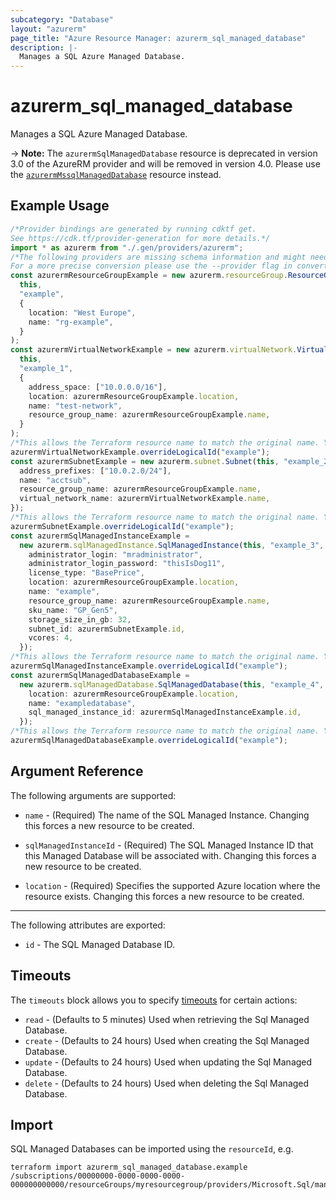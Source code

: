 ```yaml
---
subcategory: "Database"
layout: "azurerm"
page_title: "Azure Resource Manager: azurerm_sql_managed_database"
description: |-
  Manages a SQL Azure Managed Database.
---
```


# azurerm\_sql\_managed\_database

Manages a SQL Azure Managed Database.

\-> **Note:** The `azurermSqlManagedDatabase` resource is deprecated in version 3.0 of the AzureRM provider and will be removed in version 4.0. Please use the [`azurermMssqlManagedDatabase`](https://registry.terraform.io/providers/hashicorp/azurerm/latest/docs/resources/mssql_managed_database) resource instead.

## Example Usage

```typescript
/*Provider bindings are generated by running cdktf get.
See https://cdk.tf/provider-generation for more details.*/
import * as azurerm from "./.gen/providers/azurerm";
/*The following providers are missing schema information and might need manual adjustments to synthesize correctly: azurerm.
For a more precise conversion please use the --provider flag in convert.*/
const azurermResourceGroupExample = new azurerm.resourceGroup.ResourceGroup(
  this,
  "example",
  {
    location: "West Europe",
    name: "rg-example",
  }
);
const azurermVirtualNetworkExample = new azurerm.virtualNetwork.VirtualNetwork(
  this,
  "example_1",
  {
    address_space: ["10.0.0.0/16"],
    location: azurermResourceGroupExample.location,
    name: "test-network",
    resource_group_name: azurermResourceGroupExample.name,
  }
);
/*This allows the Terraform resource name to match the original name. You can remove the call if you don't need them to match.*/
azurermVirtualNetworkExample.overrideLogicalId("example");
const azurermSubnetExample = new azurerm.subnet.Subnet(this, "example_2", {
  address_prefixes: ["10.0.2.0/24"],
  name: "acctsub",
  resource_group_name: azurermResourceGroupExample.name,
  virtual_network_name: azurermVirtualNetworkExample.name,
});
/*This allows the Terraform resource name to match the original name. You can remove the call if you don't need them to match.*/
azurermSubnetExample.overrideLogicalId("example");
const azurermSqlManagedInstanceExample =
  new azurerm.sqlManagedInstance.SqlManagedInstance(this, "example_3", {
    administrator_login: "mradministrator",
    administrator_login_password: "thisIsDog11",
    license_type: "BasePrice",
    location: azurermResourceGroupExample.location,
    name: "example",
    resource_group_name: azurermResourceGroupExample.name,
    sku_name: "GP_Gen5",
    storage_size_in_gb: 32,
    subnet_id: azurermSubnetExample.id,
    vcores: 4,
  });
/*This allows the Terraform resource name to match the original name. You can remove the call if you don't need them to match.*/
azurermSqlManagedInstanceExample.overrideLogicalId("example");
const azurermSqlManagedDatabaseExample =
  new azurerm.sqlManagedDatabase.SqlManagedDatabase(this, "example_4", {
    location: azurermResourceGroupExample.location,
    name: "exampledatabase",
    sql_managed_instance_id: azurermSqlManagedInstanceExample.id,
  });
/*This allows the Terraform resource name to match the original name. You can remove the call if you don't need them to match.*/
azurermSqlManagedDatabaseExample.overrideLogicalId("example");

```

## Argument Reference

The following arguments are supported:

*   `name` - (Required) The name of the SQL Managed Instance. Changing this forces a new resource to be created.

*   `sqlManagedInstanceId` - (Required) The SQL Managed Instance ID that this Managed Database will be associated with. Changing this forces a new resource to be created.

*   `location` - (Required) Specifies the supported Azure location where the resource exists. Changing this forces a new resource to be created.

***

The following attributes are exported:

* `id` - The SQL Managed Database ID.

## Timeouts

The `timeouts` block allows you to specify [timeouts](https://www.terraform.io/language/resources/syntax#operation-timeouts) for certain actions:

* `read` - (Defaults to 5 minutes) Used when retrieving the Sql Managed Database.
* `create` - (Defaults to 24 hours) Used when creating the Sql Managed Database.
* `update` - (Defaults to 24 hours) Used when updating the Sql Managed Database.
* `delete` - (Defaults to 24 hours) Used when deleting the Sql Managed Database.

## Import

SQL Managed Databases can be imported using the `resourceId`, e.g.

```shell
terraform import azurerm_sql_managed_database.example /subscriptions/00000000-0000-0000-0000-000000000000/resourceGroups/myresourcegroup/providers/Microsoft.Sql/managedInstances/myserver/databases/mydatabase
```
